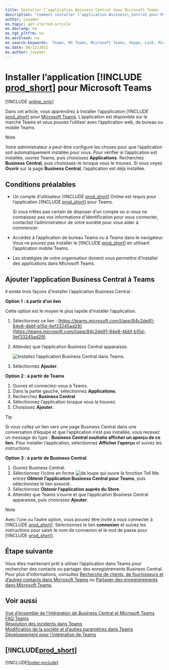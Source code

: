 ```yaml
---
title: Installer l’application Business Central dans Microsoft Teams
description: "Comment installer l’application Business\_Central pour Microsoft Teams."
author: jswymer
ms.topic: get-started-article
ms.devlang: na
ms.tgt_pltfrm: na
ms.workload: na
ms.search.keywords: 'Teams, MS Teams, Microsoft Teams, Skype, Link, Microsoft 365, collaborate, collaboration, teamwork'
ms.date: 04/12/2021
ms.author: jswymer
---
```


# <a name="install-the--app-for-microsoft-teams"></a>Installer l’application [!INCLUDE [prod_short](includes/prod_short.md)] pour Microsoft Teams

[!INCLUDE [online_only](includes/online_only.md)]

Dans cet article, vous apprendrez à installer l’appplication [!INCLUDE [prod_short](includes/prod_short.md)] pour [Microsoft Teams](https://www.microsoft.com/microsoft-teams/). L’application est disponible sur le marché Teams et vous pouvez l’utiliser avec l’application web, de bureau ou mobile Teams.

> [!NOTE]
> Votre administrateur a peut-être configuré les choses pour que l’application soit automatiquement installée pour vous. Pour vérifier si l’application est installée, ouvrez Teams, puis choisissez **Applications**. Recherchez **Business Central**, puis choisissez-le lorsque vous le trouvez. Si vous voyez **Ouvrir** sur la page **Business Central**, l’application est déjà installée.  

## <a name="prerequisites"></a>Conditions préalables

- Un compte d’utilisateur [!INCLUDE [prod_short](includes/prod_short.md)] Online est requis pour l’application [!INCLUDE [prod_short](includes/prod_short.md)] pour Teams.

    Si vous n’êtes pas certain de disposer d’un compte ou si vous ne connaissez pas vos informations d’identification pour vous connecter, contactez l’administrateur de votre société pour vous aider à commencer.

- Accédez à l’application de bureau Teams ou à Teams dans le navigateur. Vous ne pouvez pas installer le [!INCLUDE [prod_short](includes/prod_short.md)] en utilisant l’application mobile Teams.

- Les stratégies de votre organisation doivent vous permettre d’installer des applications dans Microsoft Teams.

## <a name="add-the-business-central-app-to-teams"></a>Ajouter l’application Business Central à Teams

Il existe trois façons d’installer l’application Business Central :

**Option 1 : à partir d’un lien**

Cette option est le moyen le plus rapide d’installer l’application.

1. Sélectionnez ce lien : [https://teams.microsoft.com/l/app/84c2de91-84e8-4bbf-b15d-9ef33245ad29](https://teams.microsoft.com/l/app/84c2de91-84e8-4bbf-b15d-9ef33245ad29).

2. Attendez que l’application Business Central apparaisse.

    ![Installez l’application Business Central dans Teams.](media/teams-install-app.png)

3. Sélectionnez **Ajouter**.

**Option 2 : à partir de Teams**

1. Ouvrez et connectez-vous à Teams.
2. Dans la partie gauche, sélectionnez **Applications**.
3. Recherchez **Business Central**.
4. Sélectionnez l’application lorsque vous la trouvez.
5. Choisissez **Ajouter**.

> [!TIP]
> Si vous collez un lien vers une page Business Central dans une conversation d’équipe et que l’application n’est pas installée, vous recevez un message du type : **Business Central souhaite afficher un aperçu de ce lien.** Pour installer l’application, sélectionnez **Afficher l’aperçu** et suivez les instructions.

**Option 3 : à partir de Business Central**

1. Ouvrez Business Central.
2. Sélectionnez l’icône en forme ![de loupe qui ouvre la fonction Tell Me.](media/ui-search/search_small.png "Dites-moi ce que vous voulez faire") entrez **Obtenir l’application Business Central pour Teams**, puis sélectionnez le lien associé.  
3. Sélectionnez **Obtenir l’application auprès du Store**.
4. Attendez que Teams s’ouvre et que l’application Business Central apparaisse, puis choisissez **Ajouter**.

> [!NOTE]
> Avec l’une ou l’autre option, vous pouvez être invité à vous connecter à [!INCLUDE [prod_short](includes/prod_short.md)]. Sélectionnez le lien **connexion** et suivez les instructions pour saisir le nom de connexion et le mot de passe pour [!INCLUDE [prod_short](includes/prod_short.md)].

## <a name="next-step"></a>Étape suivante

Vous êtes maintenant prêt à utiliser l’application dans Teams pour rechercher des contacts ou partager des enregistrements Business Central. Pour plus d’informations, consultez [Recherche de clients, de fournisseurs et d’autres contacts dans Microsoft Teams](across-search-contacts-teams.md) ou [Partager des enregistrements dans Microsoft Teams](across-working-with-teams.md).

## <a name="see-also"></a>Voir aussi

[Vue d’ensemble de l’intégration de Business Central et Microsoft Teams](across-teams-overview.md)  
[FAQ Teams](teams-faq.md)  
[Résolution des incidents dans Teams](admin-teams-troubleshooting.md)  
[Modification de la société et d’autres paramètres dans Teams](across-teams-settings.md)  
[Développement pour l’intégration de Teams](/dynamics365/business-central/dev-itpro/developer/devenv-develop-for-teams)  


## [!INCLUDE[prod_short](includes/free_trial_md.md)]


[!INCLUDE[footer-include](includes/footer-banner.md)]

